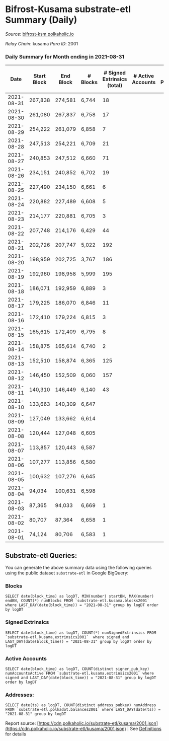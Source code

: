 # Bifrost-Kusama substrate-etl Summary (Daily)

_Source_: [bifrost-ksm.polkaholic.io](https://bifrost-ksm.polkaholic.io)

*Relay Chain*: kusama
*Para ID*: 2001



### Daily Summary for Month ending in 2021-08-31


| Date | Start Block | End Block | # Blocks | # Signed Extrinsics (total) | # Active Accounts | # Passive | # New | # Addresses with Balances | # Events | # Transfers | # XCM Transfers In | # XCM Transfers Out |
| ---- | ----------- | --------- | -------- | --------------------------- | ----------------- | --------- | ----- | ------------------------- | -------- | ----------- | ------------------ | ------------------- |
| 2021-08-31 | 267,838 | 274,581 | 6,744  | 18 |  |  |  | 55,215 | 13,529 |   |   |   |
| 2021-08-30 | 261,080 | 267,837 | 6,758  | 17 |  |  |  | 55,215 | 13,554 |   |   |   |
| 2021-08-29 | 254,222 | 261,079 | 6,858  | 7 |  |  |  | 55,215 | 13,739 |   |   |   |
| 2021-08-28 | 247,513 | 254,221 | 6,709  | 21 |  |  |  | 55,215 | 13,467 | 1 ($0.008) |   |   |
| 2021-08-27 | 240,853 | 247,512 | 6,660  | 71 |  |  |  | 55,212 | 13,558 | 32 ($700,808.87) |   |   |
| 2021-08-26 | 234,151 | 240,852 | 6,702  | 19 |  |  |  |  | 13,464 |   |   |   |
| 2021-08-25 | 227,490 | 234,150 | 6,661  | 6 |  |  |  |  | 13,344 | 2  |   |   |
| 2021-08-24 | 220,882 | 227,489 | 6,608  | 5 |  |  |  |  | 13,227 |   |   |   |
| 2021-08-23 | 214,177 | 220,881 | 6,705  | 3 |  |  |  |  | 13,420 |   |   |   |
| 2021-08-22 | 207,748 | 214,176 | 6,429  | 44 |  |  |  |  | 24,386 |   |   |   |
| 2021-08-21 | 202,726 | 207,747 | 5,022  | 192 |  |  |  |  | 70,377 |   |   |   |
| 2021-08-20 | 198,959 | 202,725 | 3,767  | 186 |  |  |  |  | 52,800 |   |   |   |
| 2021-08-19 | 192,960 | 198,958 | 5,999  | 195 |  |  |  |  | 81,961 |   |   |   |
| 2021-08-18 | 186,071 | 192,959 | 6,889  | 3 |  |  |  |  | 13,790 |   |   |   |
| 2021-08-17 | 179,225 | 186,070 | 6,846  | 11 |  |  |  |  | 13,740 | 23 ($15,499.49) |   |   |
| 2021-08-16 | 172,410 | 179,224 | 6,815  | 3 |  |  |  |  | 13,637 |   |   |   |
| 2021-08-15 | 165,615 | 172,409 | 6,795  | 8 |  |  |  |  | 13,601 |   |   |   |
| 2021-08-14 | 158,875 | 165,614 | 6,740  | 2 |  |  |  |  | 13,486 |   |   |   |
| 2021-08-13 | 152,510 | 158,874 | 6,365  | 125 |  |  |  |  | 55,258 | 40,902 ($49,134.84) |   |   |
| 2021-08-12 | 146,450 | 152,509 | 6,060  | 157 |  |  |  |  | 77,242 | 34,801 ($2,134,347.62) |   |   |
| 2021-08-11 | 140,310 | 146,449 | 6,140  | 43 |  |  |  |  | 51,387 | 17,301 ($2,516,883.73) |   |   |
| 2021-08-10 | 133,663 | 140,309 | 6,647  |  |  |  |  |  | 13,297 |   |   |   |
| 2021-08-09 | 127,049 | 133,662 | 6,614  |  |  |  |  |  | 13,232 |   |   |   |
| 2021-08-08 | 120,444 | 127,048 | 6,605  |  |  |  |  |  | 13,214 |   |   |   |
| 2021-08-07 | 113,857 | 120,443 | 6,587  |  |  |  |  |  | 13,177 |   |   |   |
| 2021-08-06 | 107,277 | 113,856 | 6,580  |  |  |  |  |  | 13,164 |   |   |   |
| 2021-08-05 | 100,632 | 107,276 | 6,645  |  |  |  |  |  | 13,294 |   |   |   |
| 2021-08-04 | 94,034 | 100,631 | 6,598  |  |  |  |  |  | 13,199 |   |   |   |
| 2021-08-03 | 87,365 | 94,033 | 6,669  | 1 |  |  |  |  | 13,343 |   |   |   |
| 2021-08-02 | 80,707 | 87,364 | 6,658  | 1 |  |  |  |  | 13,321 |   |   |   |
| 2021-08-01 | 74,124 | 80,706 | 6,583  | 1 |  |  |  |  | 13,170 |   |   |   |

## Substrate-etl Queries:
You can generate the above summary data using the following queries using the public dataset `substrate-etl` in Google BigQuery:


### Blocks
```
SELECT date(block_time) as logDT, MIN(number) startBN, MAX(number) endBN, COUNT(*) numBlocks FROM `substrate-etl.kusama.blocks2001`  where LAST_DAY(date(block_time)) = "2021-08-31" group by logDT order by logDT
```


### Signed Extrinsics
```
SELECT date(block_time) as logDT, COUNT(*) numSignedExtrinsics FROM `substrate-etl.kusama.extrinsics2001`  where signed and LAST_DAY(date(block_time)) = "2021-08-31" group by logDT order by logDT
```


### Active Accounts
```
SELECT date(block_time) as logDT, COUNT(distinct signer_pub_key) numAccountsActive FROM `substrate-etl.kusama.extrinsics2001` where signed and LAST_DAY(date(block_time)) = "2021-08-31" group by logDT order by logDT
```


### Addresses:
```
SELECT date(ts) as logDT, COUNT(distinct address_pubkey) numAddress FROM `substrate-etl.polkadot.balances2001` where LAST_DAY(date(ts)) = "2021-08-31" group by logDT
```



Report source: [https://cdn.polkaholic.io/substrate-etl/kusama/2001.json](https://cdn.polkaholic.io/substrate-etl/kusama/2001.json) | See [Definitions](/DEFINITIONS.md) for details
